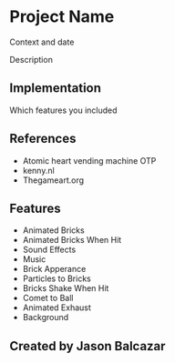 # Project Name

Context and date

Description


## Implementation

Which features you included


## References
- Atomic heart vending machine OTP
- kenny.nl
- Thegameart.org

## Features
- Animated Bricks
- Animated Bricks When Hit
- Sound Effects
- Music
- Brick Apperance
- Particles to Bricks
- Bricks Shake When Hit
- Comet to Ball
- Animated Exhaust
- Background

## Created by Jason Balcazar
